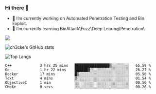 ### Hi there 👋

- 🔭 I’m currently working on Automated Penetration Testing and Bin Exploit.
- 🌱 I’m currently learning BinAttack\Fuzz\Deep Learing\Penetration\

![](https://img.shields.io/badge/python-3.9-orange?style=for-the-badge&logo=python&logoColor=orange)

![ch3cke's GitHub stats](https://github-readme-stats.vercel.app/api?username=ch3cke&show_icons=true&theme=radical)

![Top Langs](https://github-readme-stats.vercel.app/api/top-langs/?username=anuraghazra&layout=compact&theme=radical)
<!--START_SECTION:waka-->

```text
C++             3 hrs 25 mins   ████████████████▒░░░░░░░░   65.59 %
Go              1 hr 22 mins    ██████▓░░░░░░░░░░░░░░░░░░   26.27 %
Docker          17 mins         █▒░░░░░░░░░░░░░░░░░░░░░░░   05.50 %
Text            4 mins          ▒░░░░░░░░░░░░░░░░░░░░░░░░   01.54 %
ObjectiveC      1 min           ░░░░░░░░░░░░░░░░░░░░░░░░░   00.56 %
CMake           0 secs          ░░░░░░░░░░░░░░░░░░░░░░░░░   00.26 %
```

<!--END_SECTION:waka-->
